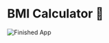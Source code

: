 


# BMI Calculator 💪






![Finished App](https://github.com/londonappbrewery/Images/blob/master/bmi-calc-demo.gif)






